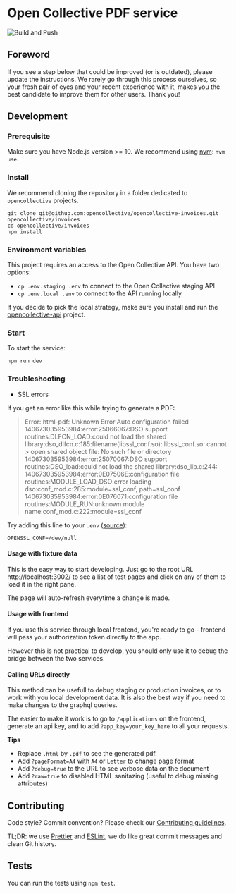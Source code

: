 # Open Collective PDF service

![Build and Push](https://github.com/wei/pull/workflows/Build%20and%20Push/badge.svg)

## Foreword

If you see a step below that could be improved (or is outdated), please update the instructions. We rarely go through this process ourselves, so your fresh pair of eyes and your recent experience with it, makes you the best candidate to improve them for other users. Thank you!

## Development

### Prerequisite

Make sure you have Node.js version >= 10.
We recommend using [nvm](https://github.com/creationix/nvm): `nvm use`.

### Install

We recommend cloning the repository in a folder dedicated to `opencollective` projects.

```
git clone git@github.com:opencollective/opencollective-invoices.git opencollective/invoices
cd opencollective/invoices
npm install
```

### Environment variables

This project requires an access to the Open Collective API. You have two options:

- `cp .env.staging .env` to connect to the Open Collective staging API
- `cp .env.local .env` to connect to the API running locally

If you decide to pick the local strategy, make sure you install and run the [opencollective-api](https://github.com/opencollective/opencollective-api) project.

### Start

To start the service:

```
npm run dev
```

### Troubleshooting

- SSL errors

If you get an error like this while trying to generate a PDF:

> Error: html-pdf: Unknown Error
> Auto configuration failed
> 140673035953984:error:25066067:DSO support routines:DLFCN_LOAD:could not load the shared library:dso_dlfcn.c:185:filename(libssl_conf.so): libssl_conf.so: cannot > open shared object file: No such file or directory
> 140673035953984:error:25070067:DSO support routines:DSO_load:could not load the shared library:dso_lib.c:244:
> 140673035953984:error:0E07506E:configuration file routines:MODULE_LOAD_DSO:error loading dso:conf_mod.c:285:module=ssl_conf, path=ssl_conf
> 140673035953984:error:0E076071:configuration file routines:MODULE_RUN:unknown module name:conf_mod.c:222:module=ssl_conf

Try adding this line to your `.env` ([source](https://github.com/bazelbuild/rules_closure/issues/351#issuecomment-854628326)):

```
OPENSSL_CONF=/dev/null
```

#### Usage with fixture data

This is the easy way to start developing. Just go to the root URL http://localhost:3002/
to see a list of test pages and click on any of them to load it in the right pane.

The page will auto-refresh everytime a change is made.

#### Usage with frontend

If you use this service through local frontend, you're ready to go - frontend will pass your authorization token directly to the app.

However this is not practical to develop, you should only use it to debug the
bridge between the two services.

#### Calling URLs directly

This method can be usefull to debug staging or production invoices, or to work
with you local development data. It is also the best way if you need to make changes to
the graphql queries.

The easier to make it work is to go to `/applications` on the frontend,
generate an api key, and to add `?app_key=your_key_here` to all your requests.

**Tips**

- Replace `.html` by `.pdf` to see the generated pdf.
- Add `?pageFormat=A4` with `A4` or `Letter` to change page format
- Add `?debug=true` to the URL to see verbose data on the document
- Add `?raw=true` to disabled HTML sanitazing (useful to debug missing attributes)

## Contributing

Code style? Commit convention? Please check our [Contributing guidelines](CONTRIBUTING.md).

TL;DR: we use [Prettier](https://prettier.io/) and [ESLint](https://eslint.org/), we do like great commit messages and clean Git history.

## Tests

You can run the tests using `npm test`.

